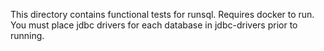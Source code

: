 This directory contains functional tests for runsql. Requires docker
to run. You must place jdbc drivers for each database in jdbc-drivers
prior to running.
